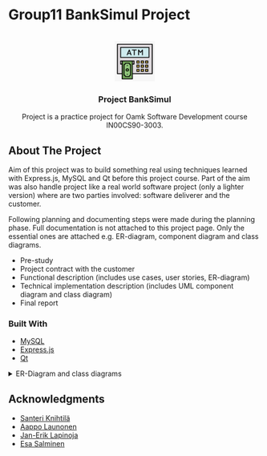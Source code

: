 # Group11 BankSimul Project

<!-- PROJECT LOGO -->
<br />
<div align="center">
  <a href="https://github.com/banksimul2022/group11">
    <img src="assets/project_logo.png" alt="Logo" width="80" height="80">
  </a>

<h3 align="center">Project BankSimul</h3>

  <p>
    Project is a practice project for Oamk Software Development course IN00CS90-3003.
  </p>
</div>

<!-- ABOUT THE PROJECT -->
## About The Project

Aim of this project was to build something real using techniques learned with Express.js, MySQL and Qt before this project course.
Part of the aim was also handle project like a real world software project (only a lighter version) where are two parties 
involved: software deliverer and the customer.

Following planning and documenting steps were made during the planning phase. Full documentation is not attached to this project page.
Only the essential ones are attached e.g. ER-diagram, component diagram and class diagrams.

* Pre-study
* Project contract with the customer
* Functional description (includes use cases, user stories, ER-diagram)
* Technical implementation description (includes UML component diagram and class diagram)
* Final report

### Built With

* [MySQL](https://www.mysql.com/)
* [Express.js](https://expressjs.com/)
* [Qt](https://www.qt.io/)

<details>
  <summary>ER-Diagram and class diagrams</summary>
  
  ### Entity Relationship Diagram  
  <img src="assets/Database%20ER%20diagram.png" alt="ER-Diagram" height="500">
  

  ### Class Diagrams

  #### DLLRestApi
  <img src="assets/DLLRestAPI%20Class%20Diagram.png" alt="DLLRestApi" height="500">

  #### DLLRfid
  <img src="assets/DLL_RFID%20Class%20diagram.png" alt="DLLRFID" height="500">
  
</details>

## Acknowledgments

* [Santeri Knihtilä](https://www.linkedin.com/in/santeri-knihtil%C3%A4-475570143/)
* [Aappo Launonen](https://www.linkedin.com/in/aappo-launonen-957640233/)
* [Jan-Erik Lapinoja](https://www.linkedin.com/in/jan-henrik-lapinoja/)
* [Esa Salminen](https://www.linkedin.com/in/esa-salminen-9398421ba/)


